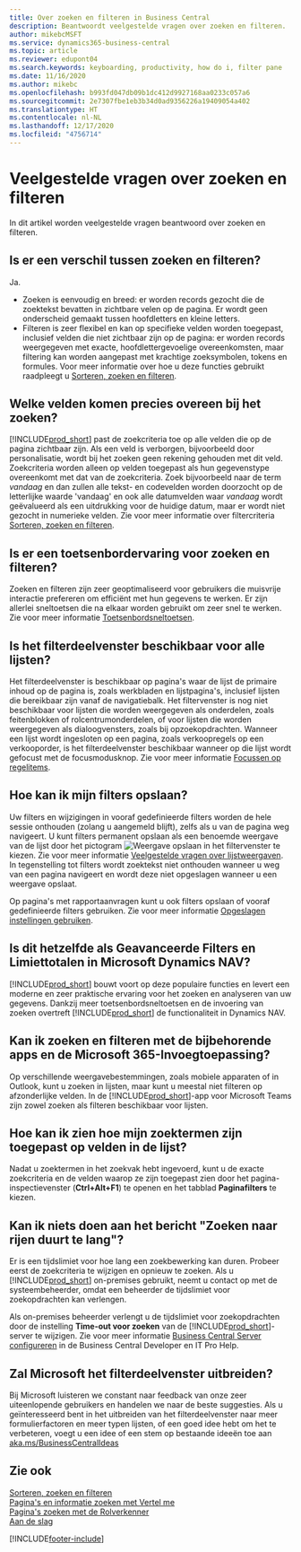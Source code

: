 ```yaml
---
title: Over zoeken en filteren in Business Central
description: Beantwoordt veelgestelde vragen over zoeken en filteren.
author: mikebcMSFT
ms.service: dynamics365-business-central
ms.topic: article
ms.reviewer: edupont04
ms.search.keywords: keyboarding, productivity, how do i, filter pane
ms.date: 11/16/2020
ms.author: mikebc
ms.openlocfilehash: b993fd047db09b1dc412d9927168aa0233c057a6
ms.sourcegitcommit: 2e7307fbe1eb3b34d0ad9356226a19409054a402
ms.translationtype: HT
ms.contentlocale: nl-NL
ms.lasthandoff: 12/17/2020
ms.locfileid: "4756714"
---
```

# <a name="searching-and-filtering-faq"></a>Veelgestelde vragen over zoeken en filteren
In dit artikel worden veelgestelde vragen beantwoord over zoeken en filteren.

## <a name="is-there-a-difference-between-searching-and-filtering"></a>Is er een verschil tussen zoeken en filteren?
Ja.
- Zoeken is eenvoudig en breed: er worden records gezocht die de zoektekst bevatten in zichtbare velen op de pagina. Er wordt geen onderscheid gemaakt tussen hoofdletters en kleine letters.
- Filteren is zeer flexibel en kan op specifieke velden worden toegepast, inclusief velden die niet zichtbaar zijn op de pagina: er worden records weergegeven met exacte, hoofdlettergevoelige overeenkomsten, maar filtering kan worden aangepast met krachtige zoeksymbolen, tokens en formules. Voor meer informatie over hoe u deze functies gebruikt raadpleegt u [Sorteren, zoeken en filteren](ui-enter-criteria-filters.md).

## <a name="exactly-which-fields-are-matched-when-searching"></a>Welke velden komen precies overeen bij het zoeken?
[!INCLUDE[prod_short](includes/prod_short.md)] past de zoekcriteria toe op alle velden die op de pagina zichtbaar zijn. Als een veld is verborgen, bijvoorbeeld door personalisatie, wordt bij het zoeken geen rekening gehouden met dit veld. Zoekcriteria worden alleen op velden toegepast als hun gegevenstype overeenkomt met dat van de zoekcriteria. Zoek bijvoorbeeld naar de term *vandaag* en dan zullen alle tekst- en codevelden worden doorzocht op de letterlijke waarde 'vandaag' en ook alle datumvelden waar *vandaag* wordt geëvalueerd als een uitdrukking voor de huidige datum, maar er wordt niet gezocht in numerieke velden. Zie voor meer informatie over filtercriteria [Sorteren, zoeken en filteren](ui-enter-criteria-filters.md#-filter-criteria-and-operators).

## <a name="is-there-a-keyboard-experience-for-search-and-filter"></a>Is er een toetsenbordervaring voor zoeken en filteren?
Zoeken en filteren zijn zeer geoptimaliseerd voor gebruikers die muisvrije interactie prefereren om efficiënt met hun gegevens te werken. Er zijn allerlei sneltoetsen die na elkaar worden gebruikt om zeer snel te werken. Zie voor meer informatie [Toetsenbordsneltoetsen](keyboard-shortcuts.md#KeyboardFilter).

## <a name="is-the-filter-pane-available-on-all-lists"></a>Is het filterdeelvenster beschikbaar voor alle lijsten?
Het filterdeelvenster is beschikbaar op pagina's waar de lijst de primaire inhoud op de pagina is, zoals werkbladen en lijstpagina's, inclusief lijsten die bereikbaar zijn vanaf de navigatiebalk. Het filtervenster is nog niet beschikbaar voor lijsten die worden weergegeven als onderdelen, zoals feitenblokken of rolcentrumonderdelen, of voor lijsten die worden weergegeven als dialoogvensters, zoals bij opzoekopdrachten. Wanneer een lijst wordt ingesloten op een pagina, zoals verkoopregels op een verkooporder, is het filterdeelvenster beschikbaar wanneer op die lijst wordt gefocust met de focusmodusknop. Zie voor meer informatie [Focussen op regelitems](ui-enter-data.md#Focus).

## <a name="how-can-i-save-my-filters"></a>Hoe kan ik mijn filters opslaan?
Uw filters en wijzigingen in vooraf gedefinieerde filters worden de hele sessie onthouden (zolang u aangemeld blijft), zelfs als u van de pagina weg navigeert. U kunt filters permanent opslaan als een benoemde weergave van de lijst door het pictogram ![Weergave opslaan](media/save_view_icon.png "Weergave opslaan") in het filtervenster te kiezen. Zie voor meer informatie [Veelgestelde vragen over lijstweergaven](ui-views-faq.md). In tegenstelling tot filters wordt zoektekst niet onthouden wanneer u weg van een pagina navigeert en wordt deze niet opgeslagen wanneer u een weergave opslaat.

Op pagina's met rapportaanvragen kunt u ook filters opslaan of vooraf gedefinieerde filters gebruiken. Zie voor meer informatie [Opgeslagen instellingen gebruiken](ui-work-report.md#SavedSettings).

## <a name="is-this-the-same-as-advanced-filters-and-limit-totals-in-microsoft-dynamics-nav"></a>Is dit hetzelfde als Geavanceerde Filters en Limiettotalen in Microsoft Dynamics NAV?
[!INCLUDE[prod_short](includes/prod_short.md)] bouwt voort op deze populaire functies en levert een moderne en zeer praktische ervaring voor het zoeken en analyseren van uw gegevens. Dankzij meer toetsenbordsneltoetsen en de invoering van zoeken overtreft [!INCLUDE[prod_short](includes/prod_short.md)] de functionaliteit in Dynamics NAV.  

## <a name="can-i-search-and-filter-using-the-companion-apps-and-add-ins-for-microsoft-365"></a>Kan ik zoeken en filteren met de bijbehorende apps en de Microsoft 365-Invoegtoepassing?
Op verschillende weergavebestemmingen, zoals mobiele apparaten of in Outlook, kunt u zoeken in lijsten, maar kunt u meestal niet filteren op afzonderlijke velden. In de [!INCLUDE[prod_short](includes/prod_short.md)]-app voor Microsoft Teams zijn zowel zoeken als filteren beschikbaar voor lijsten.

## <a name="how-do-i-view-how-my-search-terms-have-been-applied-to-fields-in-the-list"></a>Hoe kan ik zien hoe mijn zoektermen zijn toegepast op velden in de lijst?
Nadat u zoektermen in het zoekvak hebt ingevoerd, kunt u de exacte zoekcriteria en de velden waarop ze zijn toegepast zien door het pagina-inspectievenster (**Ctrl+Alt+F1**) te openen en het tabblad **Paginafilters** te kiezen.

## <a name="can-i-do-anything-about-the-searching-for-rows-is-taking-too-long-message"></a>Kan ik niets doen aan het bericht "Zoeken naar rijen duurt te lang"?

Er is een tijdslimiet voor hoe lang een zoekbewerking kan duren. Probeer eerst de zoekcriteria te wijzigen en opnieuw te zoeken. Als u [!INCLUDE[prod_short](includes/prod_short.md)] on-premises gebruikt, neemt u contact op met de systeembeheerder, omdat een beheerder de tijdslimiet voor zoekopdrachten kan verlengen.

Als on-premises beheerder verlengt u de tijdslimiet voor zoekopdrachten door de instelling **Time-out voor zoeken** van de [!INCLUDE[prod_short](includes/prod_short.md)]-server te wijzigen. Zie voor meer informatie [Business Central Server configureren](/dynamics365/business-central/dev-itpro/administration/configure-server-instance?#Database) in de Business Central Developer en IT Pro Help.

## <a name="will-microsoft-extend-the-filter-pane-experience"></a>Zal Microsoft het filterdeelvenster uitbreiden?
Bij Microsoft luisteren we constant naar feedback van onze zeer uiteenlopende gebruikers en handelen we naar de beste suggesties. Als u geïnteresseerd bent in het uitbreiden van het filterdeelvenster naar meer formulierfactoren en meer typen lijsten, of een goed idee hebt om het te verbeteren, voegt u een idee of een stem op bestaande ideeën toe aan [aka.ms/BusinessCentralIdeas](https://aka.ms/businesscentralideas)

## <a name="see-also"></a>Zie ook
[Sorteren, zoeken en filteren](ui-enter-criteria-filters.md)  
[Pagina's en informatie zoeken met Vertel me](ui-search.md)  
[Pagina's zoeken met de Rolverkenner](ui-role-explorer.md)  
[Aan de slag](product-get-started.md)  


[!INCLUDE[footer-include](includes/footer-banner.md)]